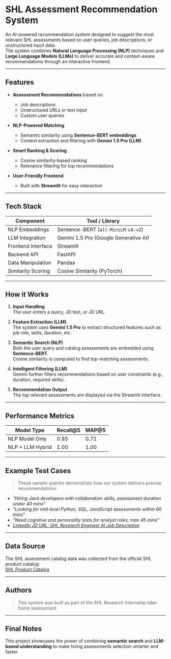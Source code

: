 #  SHL Assessment Recommendation System

An AI-powered recommendation system designed to suggest the most relevant SHL assessments based on user queries, job descriptions, or unstructured input data.  
The system combines **Natural Language Processing (NLP)** techniques and **Large Language Models (LLMs)** to deliver accurate and context-aware recommendations through an interactive frontend.

---

##  Features

- **Assessment Recommendations** based on:
  - Job descriptions
  - Unstructured URLs or text input
  - Custom user queries

- **NLP-Powered Matching**
  - Semantic similarity using **Sentence-BERT embeddings**
  - Context extraction and filtering with **Gemini 1.5 Pro (LLM)**

- **Smart Ranking & Scoring**
  - Cosine similarity-based ranking
  - Relevance filtering for top recommendations

- **User-Friendly Frontend**
  - Built with **Streamlit** for easy interaction

---

##  Tech Stack

| Component             | Tool / Library                 |
|-----------------------|--------------------------------|
| NLP Embeddings        | Sentence-BERT (`all-MiniLM-L6-v2`) |
| LLM Integration       | Gemini 1.5 Pro (Google Generative AI) |
| Frontend Interface    | Streamlit                      |
| Backend API           | FastAPI                        |
| Data Manipulation     | Pandas                         |
| Similarity Scoring    | Cosine Similarity (PyTorch)    |

---

##  How it Works

1. **Input Handling**  
   The user enters a query, JD text, or JD URL.

2. **Feature Extraction (LLM)**  
   The system uses **Gemini 1.5 Pro** to extract structured features such as job role, skills, duration, etc.

3. **Semantic Search (NLP)**  
   Both the user query and catalog assessments are embedded using **Sentence-BERT**.  
   Cosine similarity is computed to find top-matching assessments.

4. **Intelligent Filtering (LLM)**  
   Gemini further filters recommendations based on user constraints (e.g., duration, required skills).

5. **Recommendation Output**  
   The top relevant assessments are displayed via the Streamlit interface.

---

##  Performance Metrics

| Model Type          | Recall@5 | MAP@5 |
|---------------------|----------|-------|
| NLP Model Only      | 0.85     | 0.71  |
| NLP + LLM Hybrid    | 1.00     | 1.00  |

---

##  Example Test Cases

> These sample queries demonstrate how our system delivers precise recommendations:

- *"Hiring Java developers with collaboration skills, assessment duration under 40 mins"*
- *"Looking for mid-level Python, SQL, JavaScript assessments within 60 mins"*
- *"Need cognitive and personality tests for analyst roles, max 45 mins"*
- *[LinkedIn JD URL: SHL Research Engineer AI Job Description](https://www.linkedin.com/jobs/view/research-engineer-ai-at-shl-4194768899/?originalSubdomain=in)*

---

##  Data Source

The SHL assessment catalog data was collected from the official SHL product catalog:  
[SHL Product Catalog](https://www.shl.com/solutions/products/product-catalog/)

---

##  Authors

> This system was built as part of the SHL Research Internship take-home assessment.

---

##  Final Notes

This project showcases the power of combining **semantic search** and **LLM-based understanding** to make hiring assessments selection smarter and faster.

